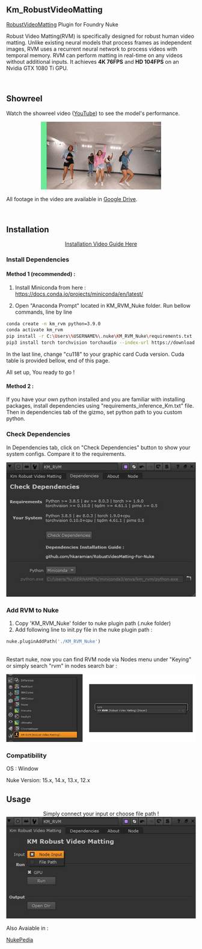## Km_RobustVideoMatting
<a href="https://github.com/PeterL1n/RobustVideoMatting" target="_blank">RobustVideoMatting</a> Plugin for Foundry Nuke

Robust Video Matting(RVM) is specifically designed for robust human video matting. Unlike existing neural models that process frames as independent images, RVM uses a recurrent neural network to process videos with temporal memory. RVM can perform matting in real-time on any videos without additional inputs. It achieves **4K 76FPS** and **HD 104FPS** on an Nvidia GTX 1080 Ti GPU.


<br>

## Showreel
Watch the showreel video ([YouTube](https://youtu.be/Jvzltozpbpk))  to see the model's performance. 

<p align="center">
    <a href="https://youtu.be/Jvzltozpbpk">
        <img src="documentation/images/showreel.gif">
    </a>
</p>

All footage in the video are available in [Google Drive](https://drive.google.com/drive/folders/1VFnWwuu-YXDKG-N6vcjK_nL7YZMFapMU?usp=sharing).

<br>


## Installation

<center>
<a href="https://vimeo.com/664873484" target="_blank">Installation Video Guide Here</a>
</center>

### Install Dependencies
#### Method 1 (recommended) :
1. Install Miniconda from here : 
https://docs.conda.io/projects/miniconda/en/latest/

2. Open "Anaconda Prompt" located in KM_RVM_Nuke folder.
Run bellow commands, line by line
```sh
conda create -n km_rvm python=3.9.0
conda activate km_rvm
pip install -r C:\Users\%USERNAME%\.nuke\KM_RVM_Nuke\requirements.txt
pip3 install torch torchvision torchaudio --index-url https://download.pytorch.org/whl/cu118
```
In the last line, change "cu118" to your graphic card Cuda version. Cuda table is provided bellow, end of this page.  

All set up, You ready to go ! 




#### Method 2  :
If you have your own python installed and you are familiar with installing packages,  install dependencies using "requirements_inference_Km.txt" file.
Then in dependencies tab of the gizmo, set python path to you custom python. 

### Check Dependencies
In Dependencies tab, click on "Check Dependencies" button to show your system configs. Compare it to the requirements.  
<p align="center">
 <img src="documentation/images/Dependencies_tab.jpg">
 </p>

### Add RVM to Nuke
1. Copy 'KM_RVM_Nuke' folder to nuke plugin path (.nuke folder)
2. Add following line to init.py file in the nuke plugin path :
```python
nuke.pluginAddPath('./KM_RVM_Nuke')
```
<br>
Restart nuke, now you can find RVM node via Nodes menu under "Keying" or simply search "rvm" in nodes search bar :
<p align="center">
<img src="documentation/images/menu.png">
 </p>

### Compatibility
OS : Window

Nuke Version: 15.x, 14.x, 13.x, 12.x 



## Usage

<p align="center">
Simply connect your input or choose file path ! 

<img src="documentation/images/KM_RVM.jpg">


 
Also Avaiable in : 

<a href="" target="_blank">NukePedia</a>


